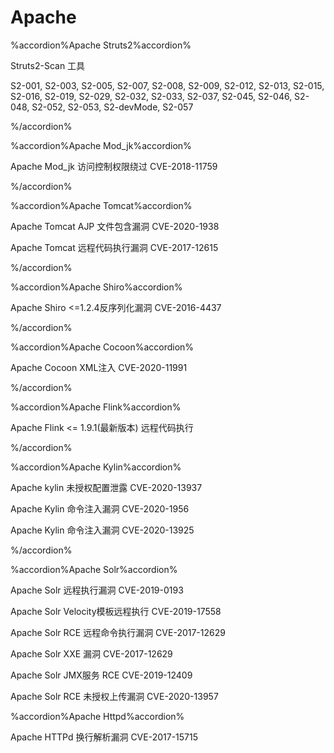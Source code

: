 # Apache

%accordion%Apache Struts2%accordion%

Struts2-Scan 工具

S2-001, S2-003, S2-005, S2-007, S2-008, S2-009, S2-012, S2-013, S2-015, S2-016, S2-019, S2-029, S2-032, S2-033, S2-037, S2-045, S2-046, S2-048, S2-052, S2-053, S2-devMode, S2-057

%/accordion%

%accordion%Apache Mod_jk%accordion%

Apache Mod_jk 访问控制权限绕过 CVE-2018-11759

%/accordion%

%accordion%Apache Tomcat%accordion%

Apache Tomcat AJP 文件包含漏洞 CVE-2020-1938

Apache Tomcat 远程代码执行漏洞 CVE-2017-12615

%/accordion%

%accordion%Apache Shiro%accordion%

Apache Shiro <=1.2.4反序列化漏洞 CVE-2016-4437

%/accordion%

%accordion%Apache Cocoon%accordion%

Apache Cocoon XML注入 CVE-2020-11991

%/accordion%

%accordion%Apache Flink%accordion%

Apache Flink <= 1.9.1(最新版本) 远程代码执行

%/accordion%

%accordion%Apache Kylin%accordion%

Apache kylin 未授权配置泄露 CVE-2020-13937

Apache Kylin 命令注入漏洞 CVE-2020-1956

Apache Kylin 命令注入漏洞 CVE-2020-13925

%/accordion%

%accordion%Apache Solr%accordion%

Apache Solr 远程执行漏洞 CVE-2019-0193

Apache Solr Velocity模板远程执行 CVE-2019-17558

Apache Solr RCE 远程命令执行漏洞 CVE-2017-12629

Apache Solr XXE 漏洞 CVE-2017-12629

Apache Solr JMX服务 RCE  CVE-2019-12409

Apache Solr RCE 未授权上传漏洞 CVE-2020-13957

%accordion%Apache Httpd%accordion%

Apache HTTPd 换行解析漏洞 CVE-2017-15715 